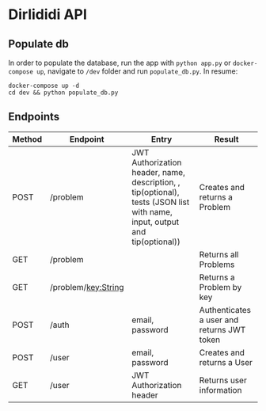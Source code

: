 # Dirlididi API

## Populate db
In order to populate the database, run the app with `python app.py` or `docker-compose up`, navigate to `/dev` folder and run `populate_db.py`. In resume:

    docker-compose up -d
    cd dev && python populate_db.py

## Endpoints

| Method | Endpoint     | Entry                    | Result                 |
| ------ | ------------ | -----                    | ---------------------- |
| POST   | /problem | JWT Authorization header, name, description, , tip(optional), tests (JSON list with name, input, output and tip(optional)) | Creates and returns a Problem |  
| GET    | /problem | | Returns all Problems |
| GET | /problem/<key:String> |  | Returns a Problem by key |
| POST | /auth | email, password | Authenticates a user and returns JWT token |
| POST | /user | email, password | Creates and returns a User |
| GET | /user | JWT Authorization header | Returns user information |